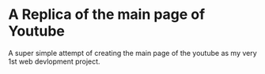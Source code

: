 # A Replica of the main page of Youtube
A super simple attempt of creating the main page 
of the youtube as my very 1st web devlopment project.
